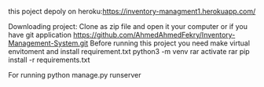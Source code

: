 
this poject depoly on heroku:https://inventory-managment1.herokuapp.com/

Downloading project: Clone as zip file and open it your computer or if you have git application https://github.com/AhmedAhmedFekry/Inventory-Management-System.git Before running this project you need make virtual envitoment and install requirement.txt python3 -m venv rar activate rar pip install -r requirements.txt

For running
    python manage.py runserver
